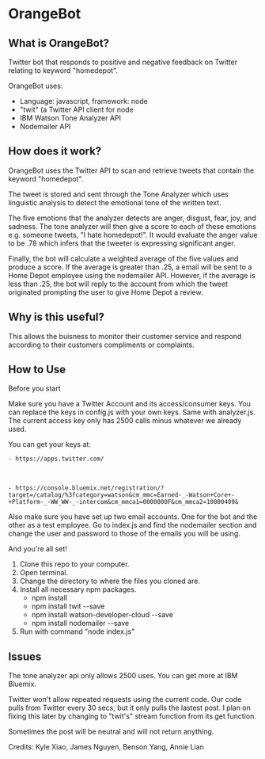 # OrangeBot

## What is OrangeBot? 

Twitter bot that responds to positive and negative feedback on Twitter relating to keyword "homedepot". 

OrangeBot uses:
  - Language: javascript, framework: node
  - "twit" (a Twitter API client for node
  - IBM Watson Tone Analyzer API
  - Nodemailer API
  
## How does it work?

OrangeBot uses the Twitter API to scan and retrieve tweets that contain the keyword "homedepot". 

The tweet is stored and sent through the Tone Analyzer which uses linguistic analysis to detect the emotional tone of the written text. 

The five emotions that the analyzer detects are anger, disgust, fear, joy, and sadness. The tone analyzer will then give a score to each of these emotions e.g. someone tweets, "I hate homedepot!". It would evaluate the anger value to be .78 which infers that the tweeter is expressing significant anger. 

Finally, the bot will calculate a weighted average of the five values and produce a score. If the average is greater than .25, a email will be sent to a Home Depot employee using the nodemailer API. However, if the average is less than .25, the bot will reply to the account from which the tweet originated prompting the user to give Home Depot a review.

## Why is this useful?

This allows the buisness to monitor their customer service and respond according to their customers compliments or complaints.

## How to Use

Before you start

Make sure you have a Twitter Account and its access/consumer keys. You can replace the keys in config.js with your own keys.
Same with analyzer.js. The current access key only has 2500 calls minus whatever we already used.

You can get your keys at:
    
    - https://apps.twitter.com/
    
    
    - https://console.bluemix.net/registration/?target=/catalog/%3fcategory=watson&cm_mmc=Earned-_-Watson+Core+-+Platform-_-WW_WW-_-intercom&cm_mmca1=000000OF&cm_mmca2=10000409& 


Also make sure you have set up two email accounts. One for the bot and the other as a test employee. Go to index.js and find the nodemailer section and change the user and password to those of the emails you will be using. 

And you're all set!
    
1. Clone this repo to your computer. 
2. Open terminal.
3. Change the directory to where the files you cloned are.
4. Install all necessary npm packages. 
    - npm install
    - npm install twit --save
    - npm install watson-developer-cloud --save
    - npm install nodemailer --save
5. Run with command "node index.js"

## Issues

The tone analyzer api only allows 2500 uses. You can get more at IBM Bluemix.

Twitter won't allow repeated requests using the current code. Our code pulls from Twitter every 30 secs, but it only pulls
the lastest post. I plan on fixing this later by changing to "twit's" stream function from its get function. 

Sometimes the post will be neutral and will not return anything.

Credits: Kyle Xiao, James Nguyen, Benson Yang, Annie Lian

